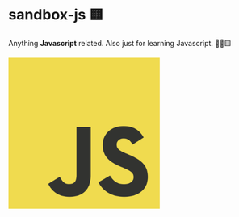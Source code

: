# sandbox-js 🟨
Anything **Javascript** related. Also just for learning Javascript. 👨‍💻🟨


<img src="./img/jslogo.png" width="300px"/>

